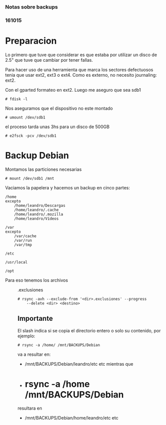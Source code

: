 ### Notas sobre backups
### 161015

# Preparacion

Lo primero que tuve que considerar es que estaba por utilizar un disco
de 2.5" que tuve que cambiar por tener fallas.

Para hacer uso de una herramienta que marca los sectores defectuosos tenia
que usar ext2, ext3 o ext4. Como es externo, no necesito journaling: ext2.

Con el gparted formateo en ext2. Luego me aseguro que sea sdb1
```
# fdisk -l
```

Nos aseguramos que el dispositivo no este montado
```
# umount /dev/sdb1
```

el proceso tarda unas 3hs para un disco de 500GB
```
# e2fsck -pcv /dev/sdb1
```

# Backup Debian

Montamos las particiones necesarias
```
# mount /dev/sdb1 /mnt
```

Vaciamos la papelera y hacemos un backup en cinco partes:

    /home
    excepto
        /home/leandro/Descargas
        /home/leandro/.cache
        /home/leandro/.mozilla
        /home/leandro/Vídeos
    
    /var
    excepto
        /var/cache
        /var/run
        /var/tmp
    
    /etc
    
    /usr/local
    
    /opt

Para eso tenemos los archivos <dir>.exclusiones
```
# rsync -avh --exclude-from '<dir>.exclusiones' --progress
    --delete <dir> <destino>
```

## Importante

El slash indica si se copia el directorio entero
o solo su contenido, por ejemplo:
```
# rsync -a /home/ /mnt/BACKUPS/Debian
```
va a resultar en:
- /mnt/BACKUPS/Debian/leandro/etc etc
mientras que
- # rsync -a /home /mnt/BACKUPS/Debian
resultara en
- /mnt/BACKUPS/Debian/home/leandro/etc etc
